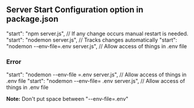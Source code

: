 ## Server Start Configuration option in package.json

"start": "npm server.js", // If any change occurs manual restart is needed.
"start": "nodemon server.js", // Tracks changes automatically
"start": "nodemon --env-file=.env server.js", // Allow access of things in .env file

### Error

"start": "nodemon --env-file =.env server.js", // Allow access of things in .env file
"start": "nodemon --env-file= .env server.js", // Allow access of things in .env file

**Note:** Don't put space between "--env-file=.env"
